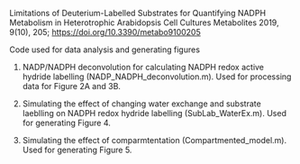 Limitations of Deuterium-Labelled Substrates for Quantifying NADPH Metabolism in Heterotrophic Arabidopsis Cell Cultures 
Metabolites 2019, 9(10), 205; https://doi.org/10.3390/metabo9100205 

Code used for data analysis and generating figures

1. NADP/NADPH deconvolution for calculating NADPH redox active hydride labelling (NADP_NADPH_deconvolution.m).
Used for processing data for Figure 2A and 3B. 
  
2. Simulating the effect of changing water exchange and substrate laeblling on NADPH redox hydride labelling (SubLab_WaterEx.m).
Used for generating Figure 4.
  
3. Simulating the effect of comparmtentation (Compartmented_model.m).
Used for generating Figure 5.
